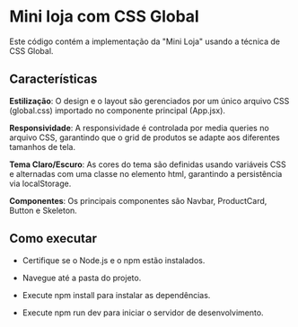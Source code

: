 # Mini loja com CSS Global

Este código contém a implementação da "Mini Loja" usando a técnica de CSS Global.

## Características

**Estilização**: O design e o layout são gerenciados por um único arquivo CSS (global.css) importado no componente principal (App.jsx).

**Responsividade**: A responsividade é controlada por media queries no arquivo CSS, garantindo que o grid de produtos se adapte aos diferentes tamanhos de tela.

**Tema Claro/Escuro**: As cores do tema são definidas usando variáveis CSS e alternadas com uma classe no elemento html, garantindo a persistência via localStorage.

**Componentes**: Os principais componentes são Navbar, ProductCard, Button e Skeleton.

## Como executar

- Certifique se o Node.js e o npm estão instalados.

- Navegue até a pasta do projeto.

- Execute npm install para instalar as dependências.

- Execute npm run dev para iniciar o servidor de desenvolvimento.
